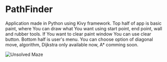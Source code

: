 # PathFinder

Application made in Python using Kivy framework. Top half of app is basic paint, where You can draw what You want using start point, end point, wall and rubber tools.
If You want to clear paint window You can use clear button. Bottom half is user's menu. You can choose option of diagonal move, algorithm, Dijkstra only available now, A* comming soon.

![Unsolved Maze](https://github.com/IgorZaton/PathFinder/not_solved_maze.png)

